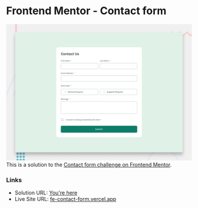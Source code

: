 # Frontend Mentor - Contact form

![Design preview for the Contact form coding challenge](./desktop-preview.jpg)
This is a solution to the [Contact form challenge on Frontend Mentor](https://www.frontendmentor.io/challenges/contact-form--G-hYlqKJj).

### Links

- Solution URL: [You're here](https://github.com/xphstos/fe-contact-form)
- Live Site URL: [fe-contact-form.vercel.app](https://fe-contact-form.vercel.app/)
